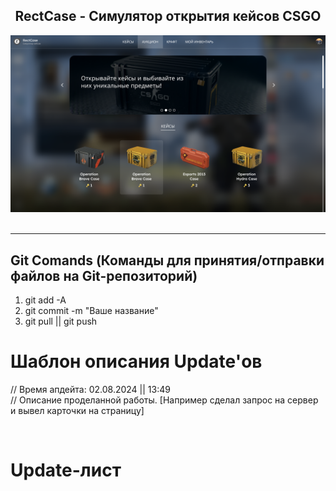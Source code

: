 <h2 align="center">
  RectCase - Симулятор открытия кейсов CSGO
  <br/>
  <!-- <a href="https://soumyajit.vercel.app/" target="_blank">E</a> -->
</h2>
<div align="center">
    <img alt="Demo" src="./View/Preview.png" />
</div>


<br />
<hr />

## Git Comands (Команды для принятия/отправки файлов на Git-репозиторий)

  1) git add -A
  2) git commit -m "Ваше название"
  3) git pull || git push


# Шаблон описания Update'ов 
  // Время апдейта: 02.08.2024 || 13:49 <br>
  // Описание проделанной работы. [Например сделал запрос на сервер и вывел карточки на страницу]

  <br>

# Update-лист

